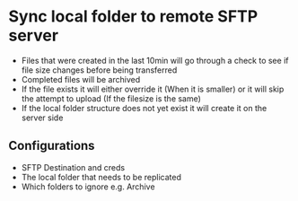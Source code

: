 # Sync local folder to remote SFTP server

- Files that were created in the last 10min will go through a check to see if file size changes before being transferred
- Completed files will be archived
- If the file exists it will either override it (When it is smaller) or it will skip the attempt to upload (If the filesize is the same)
- If the local folder structure does not yet exist it will create it on the server side

## Configurations

- SFTP Destination and creds
- The local folder that needs to be replicated
- Which folders to ignore e.g. Archive
  
